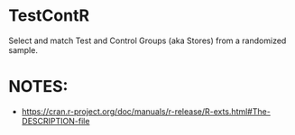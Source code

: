 # TestContR
Select and match Test and Control Groups (aka Stores) from a randomized sample.

# NOTES:
  - https://cran.r-project.org/doc/manuals/r-release/R-exts.html#The-DESCRIPTION-file
  
